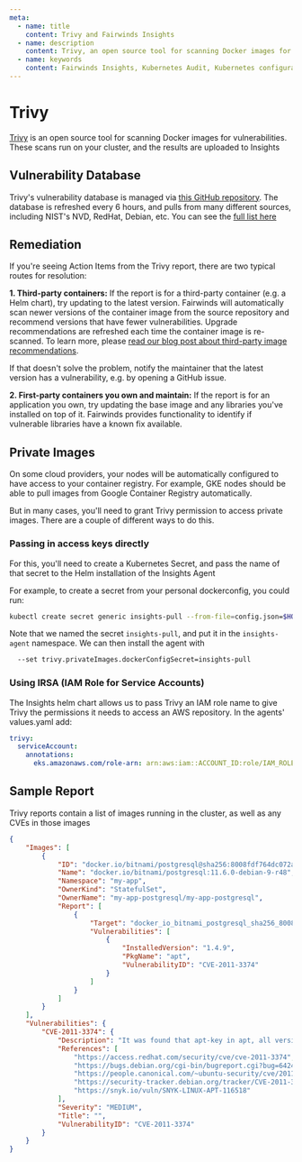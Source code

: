 ```yaml
---
meta:
  - name: title
    content: Trivy and Fairwinds Insights
  - name: description
    content: Trivy, an open source tool for scanning Docker images for vulnerabilities, runs scans on your cluster, and results are uploaded to Fairwinds Insights.
  - name: keywords
    content: Fairwinds Insights, Kubernetes Audit, Kubernetes configuration validation, Trivy, open source
---
```


# Trivy
[Trivy](https://github.com/aquasecurity/trivy) is an open source tool for scanning Docker images
for vulnerabilities. These scans run on your cluster, and the results are uploaded to Insights

## Vulnerability Database
Trivy's vulnerability database is managed via [this GitHub repository](https://github.com/aquasecurity/trivy-db/tree/main/pkg/vulnsrc).
The database is refreshed every 6 hours, and pulls from many different sources, including
NIST's NVD, RedHat, Debian, etc. You can see the [full list here](https://github.com/aquasecurity/trivy-db/tree/main/pkg/vulnsrc)

## Remediation
If you're seeing Action Items from the Trivy report, there are two typical routes for resolution:

**1. Third-party containers:** If the report is for a third-party container (e.g. a Helm chart), try updating to the latest version. Fairwinds will automatically scan newer versions of the container image from the source repository and recommend versions that have fewer vulnerabilities. Upgrade recommendations are refreshed each time the container image is re-scanned. To learn more, please [read our blog post about third-party image recommendations](https://www.fairwinds.com/blog/kubernetes-vulnerability-management-third-party-images-up-to-date).

If that doesn't solve the problem, notify the maintainer that the latest version has a vulnerability,
e.g. by opening a GitHub issue.

**2. First-party containers you own and maintain:** If the report is for an application you own, try updating the base image and any libraries you've
installed on top of it. Fairwinds provides functionality to identify if vulnerable libraries have a known fix available.

## Private Images
On some cloud providers, your nodes will be automatically configured to have access to your
container registry. For example, GKE nodes should be able to pull images from Google Container
Registry automatically.

But in many cases, you'll need to grant Trivy permission to access private images. There are a couple of different ways to do this. 

### Passing in access keys directly

For this, you'll need to create a Kubernetes Secret, and pass the name of that secret to the Helm
installation of the Insights Agent

For example, to create a secret from your personal dockerconfig, you could run:
```bash
kubectl create secret generic insights-pull --from-file=config.json=$HOME/.docker/config.json -n insights-agent
```

Note that we named the secret `insights-pull`, and put it in the `insights-agent` namespace.
We can then install the agent with
```bash
  --set trivy.privateImages.dockerConfigSecret=insights-pull
```

### Using IRSA (IAM Role for Service Accounts)

The Insights helm chart allows us to pass Trivy an IAM role name to give Trivy the permissions it needs to access an AWS repository. In the agents' values.yaml add:

```yaml
trivy:
  serviceAccount:
    annotations:
      eks.amazonaws.com/role-arn: arn:aws:iam::ACCOUNT_ID:role/IAM_ROLE_NAME
```

## Sample Report 
Trivy reports contain a list of images running in the cluster, as well as any CVEs in those images
```json
{
    "Images": [
        {
            "ID": "docker.io/bitnami/postgresql@sha256:8008fdf764dc072a04fabf71812c8bbb39d2611f54310fbc325405d85437baf1",
            "Name": "docker.io/bitnami/postgresql:11.6.0-debian-9-r48",
            "Namespace": "my-app",
            "OwnerKind": "StatefulSet",
            "OwnerName": "my-app-postgresql/my-app-postgresql",
            "Report": [
                {
                    "Target": "docker_io_bitnami_postgresql_sha256_8008fdf764dc072a04fabf71812c8bbb39d2611f54310fbc325405d85437baf1 (debian 9.11)",
                    "Vulnerabilities": [
                        {
                            "InstalledVersion": "1.4.9",
                            "PkgName": "apt",
                            "VulnerabilityID": "CVE-2011-3374"
                        }
                    ]
                }
            ]
        }
    ],
    "Vulnerabilities": {
        "CVE-2011-3374": {
            "Description": "It was found that apt-key in apt, all versions, do not correctly validate gpg keys with the master keyring, leading to a potential man-in-the-middle attack.",
            "References": [
                "https://access.redhat.com/security/cve/cve-2011-3374",
                "https://bugs.debian.org/cgi-bin/bugreport.cgi?bug=642480",
                "https://people.canonical.com/~ubuntu-security/cve/2011/CVE-2011-3374.html",
                "https://security-tracker.debian.org/tracker/CVE-2011-3374",
                "https://snyk.io/vuln/SNYK-LINUX-APT-116518"
            ],
            "Severity": "MEDIUM",
            "Title": "",
            "VulnerabilityID": "CVE-2011-3374"
        }
    }
}
```
